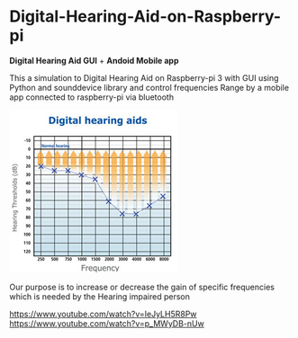# Digital-Hearing-Aid-on-Raspberry-pi
**Digital Hearing Aid GUI** + **Andoid Mobile app**

This a simulation to Digital Hearing Aid on Raspberry-pi 3 with GUI using Python and sounddevice library and control frequencies Range by a mobile app connected to raspberry-pi via bluetooth


![alt text](https://github.com/hananabilabd/Digital-Hearing-Aid-on-Raspberry-pi/blob/master/Digital_Hearing_Aids_small.jpg)

Our purpose is to increase or decrease the gain of specific frequencies which is needed by the Hearing impaired person 

https://www.youtube.com/watch?v=IeJyLH5R8Pw
https://www.youtube.com/watch?v=p_MWyDB-nUw
